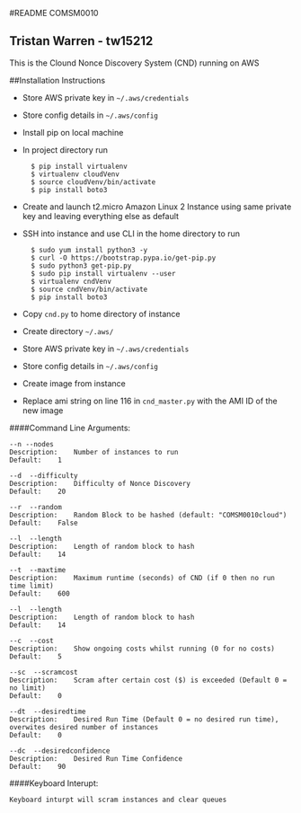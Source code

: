 #README COMSM0010

## Tristan Warren - tw15212

This is the Clound Nonce Discovery System (CND) running on AWS

##Installation Instructions

+ Store AWS private key in ``~/.aws/credentials``

+ Store config details in ``~/.aws/config``

+ Install pip on local machine

+ In project directory run

        $ pip install virtualenv
        $ virtualenv cloudVenv
        $ source cloudVenv/bin/activate
        $ pip install boto3

+ Create and launch t2.micro Amazon Linux 2 Instance using same private key and leaving everything else as default

+ SSH into instance and use CLI in the home directory to run

        $ sudo yum install python3 -y
        $ curl -O https://bootstrap.pypa.io/get-pip.py
        $ sudo python3 get-pip.py
        $ sudo pip install virtualenv --user
        $ virtualenv cndVenv
        $ source cndVenv/bin/activate
        $ pip install boto3

+ Copy ``cnd.py`` to home directory of instance

+ Create directory ``~/.aws/``

+ Store AWS private key in ``~/.aws/credentials``

+ Store config details in ``~/.aws/config``

+ Create image from instance

+ Replace ami string on line 116 in ``cnd_master.py`` with the AMI ID of the new image




####Command Line Arguments:

    --n --nodes
    Description:	Number of instances to run
	Default:	1

    --d  --difficulty
    Description:	Difficulty of Nonce Discovery
	Default:	20

    --r  --random
    Description:	Random Block to be hashed (default: "COMSM0010cloud")
	Default:	False

    --l  --length
    Description:	Length of random block to hash
	Default:	14

    --t  --maxtime
    Description:	Maximum runtime (seconds) of CND (if 0 then no run time limit)
	Default:	600

    --l  --length
    Description:	Length of random block to hash
	Default:	14

    --c  --cost
    Description:	Show ongoing costs whilst running (0 for no costs)
	Default:	5

    --sc  --scramcost
    Description:	Scram after certain cost ($) is exceeded (Default 0 = no limit)
	Default:	0

    --dt  --desiredtime
    Description:	Desired Run Time (Default 0 = no desired run time), overwites desired number of instances
	Default:	0

    --dc  --desiredconfidence
    Description:	Desired Run Time Confidence
	Default:	90

####Keyboard Interupt:

    Keyboard inturpt will scram instances and clear queues